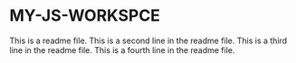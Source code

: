 # MY-JS-WORKSPCE
This is a readme file.
This is a second line in the readme file.
This is a third line in the readme file.
This is a fourth line in the readme file.
